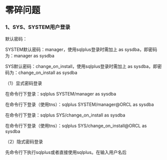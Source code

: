# 零碎问题

### 1、SYS、SYSTEM用户登录

默认密码：

SYSTEM默认密码：manager，使用sqlplus登录时需加上 as sysdba，即密码为：manager as sysdba

SYS默认密码：change\_on\_install，使用sqlplus登录时需加上 as sysdba，即密码为：change\_on\_install as sysdba

（1）显式密码登录

在命令行下登录：sqlplus SYSTEM/manager as sysdba

在命令行下登录（使用tns）：sqlplus SYSTEM/manager@ORCL as sysdba

在命令行下登录：sqlplus SYS/change\_on\_install as sysdba

在命令行下登录（使用tns）：sqlplus SYS/change\_on\_install@ORCL as sysdba

（2）隐式密码登录

先命令行下执行sqlplus或者直接使用sqlplus。在输入用户名后



